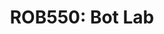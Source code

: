 ---
title: "ROB550: Bot Lab"
excerpt: "Program a differential wheeled robot to autonomously navigate through mazes. This project was completed for ROB550 at the University of Michigan Ann Arbor."
collection: projects
---